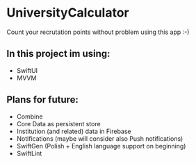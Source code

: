 # UniversityCalculator
Count your recrutation points without problem using this app :-)

## In this project im using:
- SwiftUI
- MVVM

## Plans for future: 
- Combine 
- Core Data as persistent store
- Institution (and related) data in Firebase
- Notifications (maybe will consider also Push notifications)
- SwiftGen (Polish + English language support on beginning)
- SwiftLint

